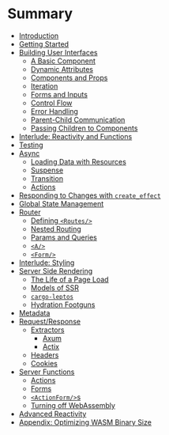 # Summary

- [Introduction](./01_introduction.md)
- [Getting Started](./02_getting_started.md)
- [Building User Interfaces](./view/README.md)
  - [A Basic Component](./view/01_basic_component.md)
  - [Dynamic Attributes](./view/02_dynamic_attributes.md)
  - [Components and Props](./view/03_components.md)
  - [Iteration](./view/04_iteration.md)
  - [Forms and Inputs](./view/05_forms.md)
  - [Control Flow](./view/06_control_flow.md)
  - [Error Handling](./view/07_errors.md)
  - [Parent-Child Communication](./view/08_parent_child.md)
  - [Passing Children to Components](./view/09_component_children.md)
- [Interlude: Reactivity and Functions](./interlude_functions.md)
- [Testing](./testing.md)
- [Async](./async/README.md)
  - [Loading Data with Resources](./async/10_resources.md)
  - [Suspense](./async/11_suspense.md)
  - [Transition](./async/12_transition.md)
  - [Actions](./async/13_actions.md)
- [Responding to Changes with `create_effect`](./14_create_effect.md)
- [Global State Management](./15_global_state.md)
- [Router](./router/README.md)
  - [Defining `<Routes/>`](./router/16_routes.md)
  - [Nested Routing](./router/17_nested_routing.md)
  - [Params and Queries](./router/18_params_and_queries.md)
  - [`<A/>`](./router/19_a.md)
  - [`<Form/>`](./router/20_form.md)
- [Interlude: Styling](./interlude_styling.md)
- [Server Side Rendering](./ssr/README.md)
  - [The Life of a Page Load](./ssr/21_life_cycle.md)
  - [Models of SSR]()
  - [`cargo-leptos`]()
  - [Hydration Footguns]()
- [Metadata]()
- [Request/Response]()
  - [Extractors]()
    - [Axum]()
    - [Actix]()
  - [Headers]()
  - [Cookies]()
- [Server Functions]()
  - [Actions]()
  - [Forms]()
  - [`<ActionForm/>`s]()
  - [Turning off WebAssembly]()
- [Advanced Reactivity]()
- [Appendix: Optimizing WASM Binary Size]()
